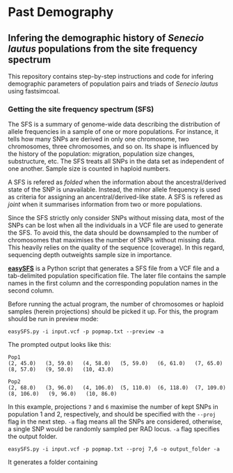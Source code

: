 # Past Demography

## Infering the demographic history of *Senecio lautus* populations from the site frequency spectrum

This repository contains step-by-step instructions and code for infering demographic parameters of population pairs and triads of *Senecio lautus* using fastsimcoal.

### Getting the site frequency spectrum (SFS)

The SFS is a summary of genome-wide data describing the distribution of allele frequencies in a sample of one or more populations. For instance, it tells how many SNPs are derived in only one chromosome, two chromosomes, three chromosomes, and so on. Its shape is influenced by the history of the population: migration, population size changes, substructure, etc. The SFS treats all SNPs in the data set as independent of one another. Sample size is counted in haploid numbers.

A SFS is refered as *folded* when the information about the ancestral/derived state of the SNP is unavailable. Instead, the minor allele frequency is used as criteria for assigning an ancentral/derived-like state. A SFS is refered as *joint* when it summarises information from two or more populations. 

Since the SFS strictly only consider SNPs without missing data, most of the SNPs can be lost when all the individuals in a VCF file are used to generate the SFS. To avoid this, the data should be downsampled to the number of chromosomes that maximises the number of SNPs without missing data. This heavily relies on the quality of the sequence (coverage). In this regard, sequencing depth outweights sample size in importance.

[**easySFS**](https://github.com/isaacovercast/easySFS) is a Python script that generates a SFS file from a VCF file and a tab-delimited population specification file. The later file contains the sample names in the first column and the corresponding population names in the second column. 



Before running the actual program, the number of chromosomes or haploid samples (herein projections) should be picked it up. For this, the program should be run in preview mode: 

```
easySFS.py -i input.vcf -p popmap.txt --preview -a
```
The prompted output looks like this:

```
Pop1
(2, 45.0)   (3, 59.0)   (4, 58.0)   (5, 59.0)   (6, 61.0)   (7, 65.0)   (8, 57.0)   (9, 50.0)   (10, 43.0)

Pop2
(2, 68.0)   (3, 96.0)   (4, 106.0)  (5, 110.0)  (6, 118.0)  (7, 109.0)   (8, 106.0)   (9, 96.0)   (10, 86.0)
```

In this example, projections ```7``` and ```6``` maximise the number of kept SNPs in population 1 and 2, respectively, and should be specified with the ```--proj``` flag in the next step. ```-a``` flag means all the SNPs are considered, otherwise, a single SNP would be randomly sampled per RAD locus. ```-a``` flag specifies the output folder.

```
easySFS.py -i input.vcf -p popmap.txt --proj 7,6 -o output_folder -a
```

It generates a folder containing 




